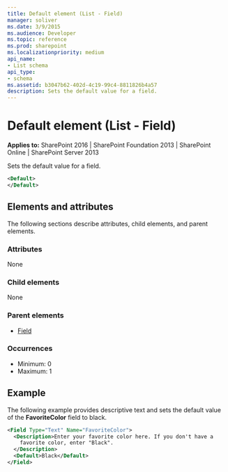 ```yaml
---
title: Default element (List - Field)
manager: soliver
ms.date: 3/9/2015
ms.audience: Developer
ms.topic: reference
ms.prod: sharepoint
ms.localizationpriority: medium
api_name:
- List schema
api_type:
- schema
ms.assetid: b3047b62-402d-4c19-99c4-8811826b4a57
description: Sets the default value for a field.
---
```


# Default element (List - Field)

**Applies to:** SharePoint 2016 | SharePoint Foundation 2013 | SharePoint Online | SharePoint Server 2013
  
Sets the default value for a field.
    
```XML
<Default>
</Default>
```

## Elements and attributes

The following sections describe attributes, child elements, and parent elements.

### Attributes

None
   
### Child elements

None
   
### Parent elements

- [Field](field-element-list.md)
   
### Occurrences

- Minimum: 0
- Maximum: 1  
   
## Example

The following example provides descriptive text and sets the default value of the **FavoriteColor** field to black. 
  
```XML
<Field Type="Text" Name="FavoriteColor">
  <Description>Enter your favorite color here. If you don't have a 
    favorite color, enter "Black".
  </Description>
  <Default>Black</Default>
</Field>
```

<br/>

